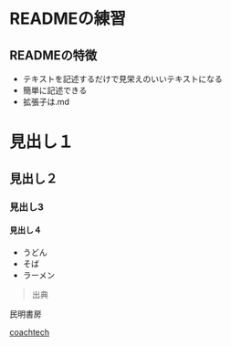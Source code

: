 # READMEの練習
## READMEの特徴
- テキストを記述するだけで見栄えのいいテキストになる
- 簡単に記述できる
- 拡張子は.md

# 見出し１
## 見出し２
### 見出し3
#### 見出し４

- うどん
- そば
- ラーメン
> 出典

民明書房

[coachtech](https://coachtech.site/)
